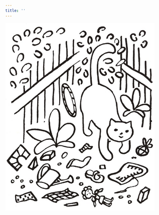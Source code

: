 ```yaml
---
title: ''
---
```


![povidani_o_pejskovi_a_kocicce_040](./resources/povidani_o_pejskovi_a_kocicce_040.jpg)
